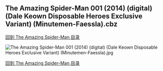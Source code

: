 ## The Amazing Spider-Man 001 (2014) (digital) (Dale Keown Disposable Heroes Exclusive Variant) (Minutemen-Faessla).cbz


[回到 The Amazing Spider-Man 目录](https://github.com/alicewish/markdown/blob/master/series/Amazing-Spider-Man.md)


![The Amazing Spider-Man 001 (2014) (digital) (Dale Keown Disposable Heroes Exclusive Variant) (Minutemen-Faessla).jpg](https://wx1.sinaimg.cn/large/6a9fdecaly1fr0xjjjnspj21j72cwnpd.jpg)

[回到 The Amazing Spider-Man 目录](https://github.com/alicewish/markdown/blob/master/series/Amazing-Spider-Man.md)

